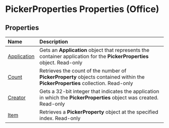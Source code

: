 
# PickerProperties Properties (Office)

## Properties



|**Name**|**Description**|
|:-----|:-----|
| [Application](c03030f7-b4a6-01c5-a46c-ba5a83fd800d.md)|Gets an  **Application** object that represents the container application for the **PickerProperties** object. Read-only|
| [Count](32ce0084-58d8-790b-6f43-071504f1d834.md)|Retrieves the count of the number of  **PickerProperty** objects contained within the **PickerProperties** collection. Read-only|
| [Creator](c4f34ff1-559f-645c-0b7f-3956d51628cb.md)|Gets a 32-bit integer that indicates the application in which the  **PickerProperties** object was created. Read-only|
| [Item](76bf98b8-b14d-c588-bbd0-25db8aa53048.md)|Retrieves a  **PickerProperty** object at the specified index. Read-only|
